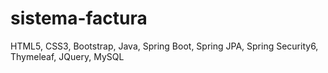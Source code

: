 # sistema-factura
HTML5, CSS3, Bootstrap, Java, Spring Boot, Spring JPA, Spring Security6, Thymeleaf, JQuery, MySQL
